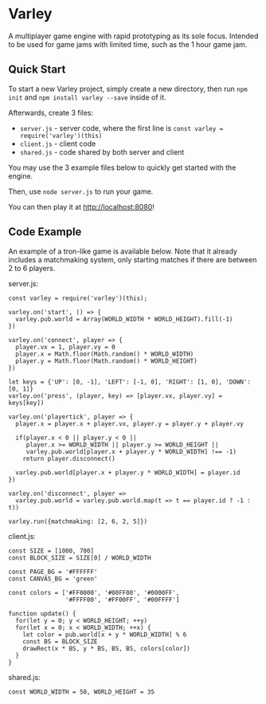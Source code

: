 # Varley
A multiplayer game engine with rapid prototyping as its sole focus.
Intended to be used for game jams with limited time, such as the 1 hour game jam.

## Quick Start

To start a new Varley project, simply create a new directory, then run `npm init` and `npm install varley --save` inside of it.

Afterwards, create 3 files:
* `server.js` - server code, where the first line is `const varley = require('varley')(this)`
* `client.js` - client code
* `shared.js` - code shared by both server and client

You may use the 3 example files below to quickly get started with the engine.

Then, use `node server.js` to run your game.

You can then play it at [http://localhost:8080](http://localhost:8080)!

## Code Example
An example of a tron-like game is available below.
Note that it already includes a matchmaking system, only starting matches if there are between 2 to 6 players.

server.js:
```
const varley = require('varley')(this);

varley.on('start', () => {
  varley.pub.world = Array(WORLD_WIDTH * WORLD_HEIGHT).fill(-1)
})

varley.on('connect', player => {
  player.vx = 1, player.vy = 0
  player.x = Math.floor(Math.random() * WORLD_WIDTH)
  player.y = Math.floor(Math.random() * WORLD_HEIGHT)
})

let keys = {'UP': [0, -1], 'LEFT': [-1, 0], 'RIGHT': [1, 0], 'DOWN': [0, 1]}
varley.on('press', (player, key) => [player.vx, player.vy] = keys[key])

varley.on('playertick', player => {
  player.x = player.x + player.vx, player.y = player.y + player.vy

  if(player.x < 0 || player.y < 0 ||
     player.x >= WORLD_WIDTH || player.y >= WORLD_HEIGHT ||
     varley.pub.world[player.x + player.y * WORLD_WIDTH] !== -1)
    return player.disconnect()

  varley.pub.world[player.x + player.y * WORLD_WIDTH] = player.id
})

varley.on('disconnect', player =>
  varley.pub.world = varley.pub.world.map(t => t == player.id ? -1 : t))

varley.run({matchmaking: [2, 6, 2, 5]})
```

client.js:
```
const SIZE = [1000, 700]
const BLOCK_SIZE = SIZE[0] / WORLD_WIDTH

const PAGE_BG = '#FFFFFF'
const CANVAS_BG = 'green'

const colors = ['#FF0000', '#00FF00', '#0000FF',
                '#FFFF00', '#FF00FF', '#00FFFF']

function update() {
  for(let y = 0; y < WORLD_HEIGHT; ++y)
  for(let x = 0; x < WORLD_WIDTH; ++x) {
    let color = pub.world[x + y * WORLD_WIDTH] % 6
    const BS = BLOCK_SIZE
    drawRect(x * BS, y * BS, BS, BS, colors[color])
  }
}
```

shared.js:
```
const WORLD_WIDTH = 50, WORLD_HEIGHT = 35
```
